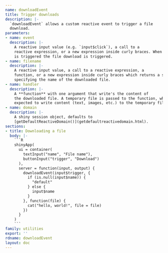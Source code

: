 ```yaml
---
name: downloadEvent
title: Trigger downloads
description: |-
  `downloadEvent` allows a custom reactive event to trigger a file
  download.
parameters:
- name: event
  description: |-
    A reactive input value (e.g. `input$click`), a call to a
    reactive expression, or a new expression inside curly braces. When `event`
    is triggered the file download is triggered.
- name: filename
  description: |-
    A reactive input value, a call to a reactive expression, a
    function, or a new expression inside curly braces which returns a string
    specifying the name of the downloaded file.
- name: handler
  description: |-
    A **function** with one argument that write's the content of
    the downloaded file. A temporary file is passed to the function, which is
    expected to write content (text, images, etc.) to the temporary file.
- name: domain
  description: |-
    A shiny session object, defaults to
    [getDefaultReactiveDomain()](getdefaultreactivedomain.html).
sections:
- title: Downloading a file
  body: |-
    ```R
    shinyApp(
      ui = container(
        textInput("name", "File name"),
        buttonInput("trigger", "Download")
      ),
      server = function(input, output) {
        downloadEvent(input$trigger, {
          if (is.null(input$name)) {
            "default"
          } else {
            input$name
          }
        }, function(file) {
          cat("hello, world!", file = file)
        })
      }
    )
    ```
family: utilities
export: ''
rdname: downloadEvent
layout: doc
---
```

